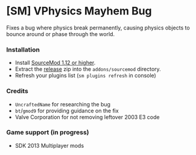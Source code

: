 # [SM] VPhysics Mayhem Bug

Fixes a bug where physics break permanently, causing physics objects to bounce around or phase through the world.

### Installation

- Install [SourceMod 1.12 or higher](https://wiki.alliedmods.net/Installing_SourceMod).
- Extract the [release](https://github.com/dysphie/sm-vphysics-mayhem-fix/releases) zip into the `addons/sourcemod` directory.
- Refresh your plugins list (`sm plugins refresh` in console)

### Credits
- `UncraftedName` for researching the bug
- `bt`/`gmod9` for providing guidance on the fix
- Valve Corporation for not removing leftover 2003 E3 code

### Game support (in progress)
- SDK 2013 Multiplayer mods
